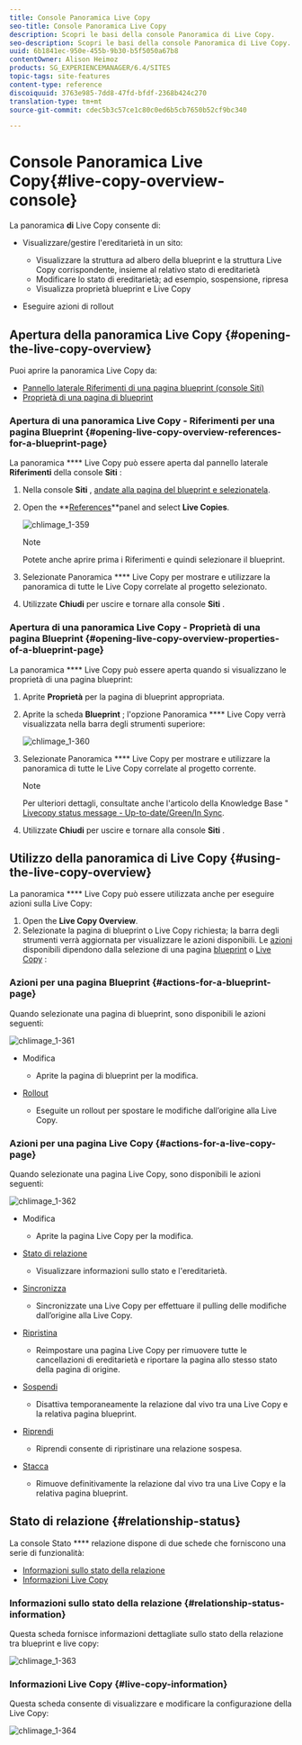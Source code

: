 ```yaml
---
title: Console Panoramica Live Copy
seo-title: Console Panoramica Live Copy
description: Scopri le basi della console Panoramica di Live Copy.
seo-description: Scopri le basi della console Panoramica di Live Copy.
uuid: 6b1841ec-950e-455b-9b30-b5f5050a67b8
contentOwner: Alison Heimoz
products: SG_EXPERIENCEMANAGER/6.4/SITES
topic-tags: site-features
content-type: reference
discoiquuid: 3763e985-7dd8-47fd-bfdf-2368b424c270
translation-type: tm+mt
source-git-commit: cdec5b3c57ce1c80c0ed6b5cb7650b52cf9bc340

---
```



# Console Panoramica Live Copy{#live-copy-overview-console}

La panoramica **di** Live Copy consente di:

* Visualizzare/gestire l&#39;ereditarietà in un sito:

   * Visualizzare la struttura ad albero della blueprint e la struttura Live Copy corrispondente, insieme al relativo stato di ereditarietà
   * Modificare lo stato di ereditarietà; ad esempio, sospensione, ripresa
   * Visualizza proprietà blueprint e Live Copy

* Eseguire azioni di rollout

## Apertura della panoramica Live Copy {#opening-the-live-copy-overview}

Puoi aprire la panoramica Live Copy da:

* [Pannello laterale Riferimenti di una pagina blueprint (console Siti)](#opening-live-copy-overview-references-for-a-blueprint-page)
* [Proprietà di una pagina di blueprint](#opening-live-copy-overview-properties-of-a-blueprint-page)

### Apertura di una panoramica Live Copy - Riferimenti per una pagina Blueprint {#opening-live-copy-overview-references-for-a-blueprint-page}

La panoramica **** Live Copy può essere aperta dal pannello laterale **Riferimenti** della console **Siti** :

1. Nella console **Siti** , [andate alla pagina del blueprint e selezionatela](/help/sites-authoring/basic-handling.md#viewing-and-selecting-resources).
1. Open the **[References](/help/sites-authoring/basic-handling.md#references)**panel and select **Live Copies**.

   ![chlimage_1-359](assets/chlimage_1-359.png)

   >[!NOTE]
   >
   >Potete anche aprire prima i Riferimenti e quindi selezionare il blueprint.

1. Selezionate Panoramica **** Live Copy per mostrare e utilizzare la panoramica di tutte le Live Copy correlate al progetto selezionato.
1. Utilizzate **Chiudi** per uscire e tornare alla console **Siti** .

### Apertura di una panoramica Live Copy - Proprietà di una pagina Blueprint {#opening-live-copy-overview-properties-of-a-blueprint-page}

La panoramica **** Live Copy può essere aperta quando si visualizzano le proprietà di una pagina blueprint:

1. Aprite **Proprietà** per la pagina di blueprint appropriata.
1. Aprite la scheda **Blueprint** ; l&#39;opzione Panoramica **** Live Copy verrà visualizzata nella barra degli strumenti superiore:

   ![chlimage_1-360](assets/chlimage_1-360.png)

1. Selezionate Panoramica **** Live Copy per mostrare e utilizzare la panoramica di tutte le Live Copy correlate al progetto corrente.

   >[!NOTE]
   >
   >Per ulteriori dettagli, consultate anche l&#39;articolo della Knowledge Base &quot; [Livecopy status message - Up-to-date/Green/In Sync](https://helpx.adobe.com/experience-manager/kb/livecopy-status-message---up-to-date-green-in-sync.html).

1. Utilizzate **Chiudi** per uscire e tornare alla console **Siti** .

## Utilizzo della panoramica di Live Copy {#using-the-live-copy-overview}

La panoramica **** Live Copy può essere utilizzata anche per eseguire azioni sulla Live Copy:

1. Open the **Live Copy Overview**.
1. Selezionate la pagina di blueprint o Live Copy richiesta; la barra degli strumenti verrà aggiornata per visualizzare le azioni disponibili. Le [azioni](/help/sites-administering/msm.md#terms-used) disponibili dipendono dalla selezione di una pagina [blueprint](#actions-for-a-blueprint-page) o [Live Copy](#actions-for-a-live-copy-page) :

### Azioni per una pagina Blueprint {#actions-for-a-blueprint-page}

Quando selezionate una pagina di blueprint, sono disponibili le azioni seguenti:

![chlimage_1-361](assets/chlimage_1-361.png)

* Modifica

   * Aprite la pagina di blueprint per la modifica.

* [Rollout](/help/sites-administering/msm.md#rollout-and-synchronize)

   * Eseguite un rollout per spostare le modifiche dall’origine alla Live Copy.

### Azioni per una pagina Live Copy {#actions-for-a-live-copy-page}

Quando selezionate una pagina Live Copy, sono disponibili le azioni seguenti:

![chlimage_1-362](assets/chlimage_1-362.png)

* Modifica

   * Aprite la pagina Live Copy per la modifica.

* [Stato di relazione](#relationship-status)

   * Visualizzare informazioni sullo stato e l&#39;ereditarietà.

* [Sincronizza](/help/sites-administering/msm.md#rollout-and-synchronize)

   * Sincronizzate una Live Copy per effettuare il pulling delle modifiche dall’origine alla Live Copy.

* [Ripristina](/help/sites-administering/msm-livecopy.md#resetting-a-live-copy-page)

   * Reimpostare una pagina Live Copy per rimuovere tutte le cancellazioni di ereditarietà e riportare la pagina allo stesso stato della pagina di origine.

* [Sospendi](/help/sites-administering/msm.md#suspending-and-cancelling-inheritance-and-synchronization)

   * Disattiva temporaneamente la relazione dal vivo tra una Live Copy e la relativa pagina blueprint.

* [Riprendi](/help/sites-administering/msm-livecopy.md#resuming-inheritance-for-a-page)

   * Riprendi consente di ripristinare una relazione sospesa.

* [Stacca](/help/sites-administering/msm.md#detaching-a-live-copy)

   * Rimuove definitivamente la relazione dal vivo tra una Live Copy e la relativa pagina blueprint.

## Stato di relazione {#relationship-status}

La console Stato **** relazione dispone di due schede che forniscono una serie di funzionalità:

* [Informazioni sullo stato della relazione](#relationship-status-information)
* [Informazioni Live Copy](#live-copy-information)

### Informazioni sullo stato della relazione {#relationship-status-information}

Questa scheda fornisce informazioni dettagliate sullo stato della relazione tra blueprint e live copy:

![chlimage_1-363](assets/chlimage_1-363.png)

### Informazioni Live Copy {#live-copy-information}

Questa scheda consente di visualizzare e modificare la configurazione della Live Copy:

![chlimage_1-364](assets/chlimage_1-364.png)

